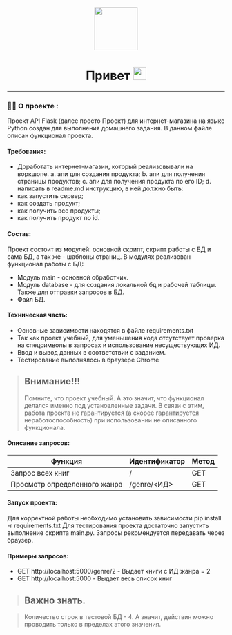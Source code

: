 <div id="header" align="center">
<img src="https://media.giphy.com/media/M9gbBd9nbDrOTu1Mqx/giphy.gif" width="100"/></div>
<div id="count" align="center">
<img src="https://komarev.com/ghpvc/?username=Parsoph85&style=flat-square&color=blue" alt="" align="center"/>
</div>
<h1 align="center">
  Привет
  <img src="https://media.giphy.com/media/hvRJCLFzcasrR4ia7z/giphy.gif" width="30px"/>
</h1>

---

### :man_technologist: О проекте :

Проект API Flask (далее просто Проект) для интернет-магазина
на языке Python создан для выполнения домашнего задания. В данном файле описан функционал проекта.

#### Требования:
* Доработать интернет-магазин, который реализовывали на воркшопе.
a. апи для создания продукта;
b. апи для получения страницы продуктов;
c. апи для получения продукта по его ID;
d. написать в readme.md инструкцию, в ней должно быть:
* как запустить сервер;
* как создать продукт;
* как получить все продукты;
* как получить продукт по id.

#### Состав:
Проект состоит из модулей: основной скрипт, скрипт работы с БД и сама БД, а так же - шаблоны страниц.
В модулях реализован функционал работы с БД:
* Модуль main - основной обработчик.
* Модуль database - для создания локальной бд и рабочей таблицы. Также для отправки запросов в БД. 
* Файл БД.

#### Техническая часть:
* Основные зависимости находятся в файле requirements.txt
* Так как проект учебный, для уменьшения кода отсутствует проверка на спецсимволы в запросах и использование несуществующих ИД.
* Ввод и вывод данных в соответствии с заданием.
* Тестирование выполнялось в браузере Chrome 

> ## Внимание!!!
> Помните, что проект учебный.
> А это значит, что функционал делался именно под установленные задачи.
> В связи с этим, работа проекта не гарантируется (а скорее гарантируется неработоспособность) при использовании не описанного функционала.

#### Описание запросов:

| Функция                      | Идентификатор | Метод | 
|------------------------------|----------|---------|
| Запрос всех книг             | /  | GET    | 
| Просмотр определенного жанра | /genre/<ИД> | GET      |

#### Запуск проекта:
Для корректной работы необходимо установить зависимости pip install -r requirements.txt
Для тестирования проекта достаточно запустить выполнение скрипта main.py. 
Запросы рекомендуется передавать через браузер.
#### Примеры запросов:
* GET http://localhost:5000/genre/2 - Выдает книги с ИД жанра = 2
* GET http://localhost:5000 - Выдает весь список книг

> ## Важно знать.

> Количество строк в тестовой БД - 4. А значит, действия можно проводить только в пределах этого значения.